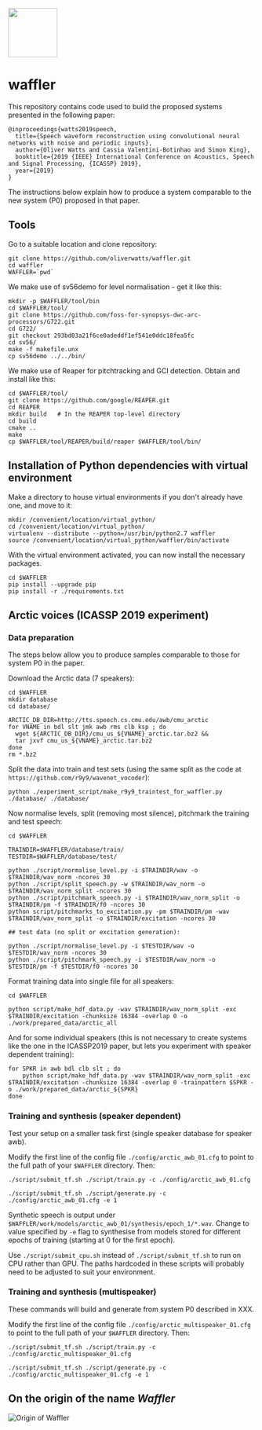 <img src="https://github.com/oliverwatts/waffler/blob/master/media/waffle_image2.001.png" data-canonical-src="https://github.com/oliverwatts/waffler/blob/master/media/waffle_image2.001.png" width="100" height="100" /> 



# waffler 

This repository contains code used to build the proposed systems presented in the following paper:

```
@inproceedings{watts2019speech,
  title={Speech waveform reconstruction using convolutional neural networks with noise and periodic inputs},
  author={Oliver Watts and Cassia Valentini-Botinhao and Simon King},
  booktitle={2019 {IEEE} International Conference on Acoustics, Speech and Signal Processing, {ICASSP} 2019},
  year={2019}
}
```

The instructions below explain how to produce a system comparable to the new system (P0) proposed in that paper.






## Tools

Go to a suitable location and clone repository:

```
git clone https://github.com/oliverwatts/waffler.git
cd waffler
WAFFLER=`pwd`
```

We make use of sv56demo for level normalisation - get it like this:


```
mkdir -p $WAFFLER/tool/bin
cd $WAFFLER/tool/
git clone https://github.com/foss-for-synopsys-dwc-arc-processors/G722.git
cd G722/
git checkout 293bd03a21f6ce0adeddf1ef541e0ddc18fea5fc
cd sv56/
make -f makefile.unx
cp sv56demo ../../bin/
```

We make use of Reaper for pitchtracking and GCI detection. Obtain and install like this:

```
cd $WAFFLER/tool/
git clone https://github.com/google/REAPER.git
cd REAPER
mkdir build   # In the REAPER top-level directory
cd build
cmake ..
make
cp $WAFFLER/tool/REAPER/build/reaper $WAFFLER/tool/bin/
```

## Installation of Python dependencies with virtual environment


Make a directory to house virtual environments if you don't already have one, and move to it:

```
mkdir /convenient/location/virtual_python/
cd /convenient/location/virtual_python/
virtualenv --distribute --python=/usr/bin/python2.7 waffler
source /convenient/location/virtual_python/waffler/bin/activate
```

With the virtual environment activated, you can now install the necessary packages.

```
cd $WAFFLER
pip install --upgrade pip
pip install -r ./requirements.txt  
```



## Arctic voices (ICASSP 2019 experiment)


### Data preparation

The steps below allow you to produce samples comparable to those for system P0 in the paper.

Download the Arctic data (7 speakers):

```
cd $WAFFLER
mkdir database
cd database/

ARCTIC_DB_DIR=http://tts.speech.cs.cmu.edu/awb/cmu_arctic
for VNAME in bdl slt jmk awb rms clb ksp ; do
  wget ${ARCTIC_DB_DIR}/cmu_us_${VNAME}_arctic.tar.bz2 &&
  tar jxvf cmu_us_${VNAME}_arctic.tar.bz2
done
rm *.bz2
```


Split the data into train and test sets (using the same split as the code at `https://github.com/r9y9/wavenet_vocoder`):
```
python ./experiment_script/make_r9y9_traintest_for_waffler.py ./database/ ./database/
```



Now normalise levels, split (removing most silence), pitchmark the training and test speech:
```
cd $WAFFLER

TRAINDIR=$WAFFLER/database/train/
TESTDIR=$WAFFLER/database/test/

python ./script/normalise_level.py -i $TRAINDIR/wav -o $TRAINDIR/wav_norm -ncores 30
python ./script/split_speech.py -w $TRAINDIR/wav_norm -o $TRAINDIR/wav_norm_split -ncores 30
python ./script/pitchmark_speech.py -i $TRAINDIR/wav_norm_split -o $TRAINDIR/pm -f $TRAINDIR/f0 -ncores 30
python script/pitchmarks_to_excitation.py -pm $TRAINDIR/pm -wav $TRAINDIR/wav_norm_split -o $TRAINDIR/excitation -ncores 30

## test data (no split or excitation generation):

python ./script/normalise_level.py -i $TESTDIR/wav -o $TESTDIR/wav_norm -ncores 30
python ./script/pitchmark_speech.py -i $TESTDIR/wav_norm -o $TESTDIR/pm -f $TESTDIR/f0 -ncores 30
```


Format training data into single file for all speakers:


```
cd $WAFFLER

python script/make_hdf_data.py -wav $TRAINDIR/wav_norm_split -exc $TRAINDIR/excitation -chunksize 16384 -overlap 0 -o ./work/prepared_data/arctic_all
```


And for some individual speakers (this is not necessary to create systems like the one in the ICASSP2019 paper, but lets you experiment with speaker dependent training):

```
for SPKR in awb bdl clb slt ; do
    python script/make_hdf_data.py -wav $TRAINDIR/wav_norm_split -exc $TRAINDIR/excitation -chunksize 16384 -overlap 0 -trainpattern $SPKR -o ./work/prepared_data/arctic_${SPKR}
done    
```



### Training and synthesis (speaker dependent)

Test your setup on a smaller task first (single speaker database for speaker awb).

Modify the first line of the config file `./config/arctic_awb_01.cfg` to point to the full path of your `$WAFFLER` directory. Then:

```
./script/submit_tf.sh ./script/train.py -c ./config/arctic_awb_01.cfg

./script/submit_tf.sh ./script/generate.py -c ./config/arctic_awb_01.cfg -e 1 
```

Synthetic speech is output under `$WAFFLER/work/models/arctic_awb_01/synthesis/epoch_1/*.wav`. Change to value specified by `-e` flag to synthesise from models stored for different epochs of training (starting at 0 for the first epoch). 

Use `./script/submit_cpu.sh` instead of `./script/submit_tf.sh` to run on CPU rather than GPU. The paths hardcoded in these scripts will probably need to be adjusted to suit your environment.

### Training and synthesis (multispeaker)

These commands will build and generate from system P0 described in XXX.

Modify the first line of the config file `./config/arctic_multispeaker_01.cfg` to point to the full path of your `$WAFFLER` directory. Then:

```
./script/submit_tf.sh ./script/train.py -c ./config/arctic_multispeaker_01.cfg

./script/submit_tf.sh ./script/generate.py -c ./config/arctic_multispeaker_01.cfg -e 1
```


## On the origin of the name *Waffler*

![Origin of Waffler](https://github.com/oliverwatts/waffler/blob/master/media/waffles2.gif "Origin of Waffler")

